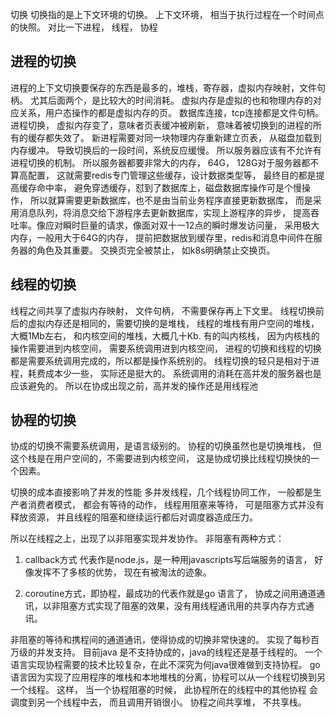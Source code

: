 切换
切换指的是上下文环境的切换。
上下文环境， 相当于执行过程在一个时间点的快照。 对比一下进程， 线程， 协程

## 进程的切换
进程的上下文切换要保存的东西是最多的，堆栈，寄存器，虚拟内存映射，文件句柄。
尤其后面两个，是比较大的时间消耗。 
虚拟内存是虚拟的也和物理内存的对应关系，用户态操作的都是虚拟内存的页。
数据库连接，tcp连接都是文件句柄。
进程切换， 虚拟内存变了，意味者页表缓冲被刷新， 
意味着被切换到的进程的所有的缓存都失效了。
新进程需要对同一块物理内存重新建立页表， 
从磁盘加载到内存缓冲。 
导致切换后的一段时间，系统反应缓慢。
所以服务器应该有不允许有进程切换的机制。
所以服务器都要非常大的内存， 64G， 128G对于服务器都不算高配置，
这就需要redis专门管理这些缓存，设计数据类型等， 
最终目的都是提高缓存命中率，
避免穿透缓存，怼到了数据库上，磁盘数据库操作可是个慢操作， 
所以就算需要更新数据库，也不是由当前业务程序直接更新数据库，
而是采用消息队列，将消息交给下游程序去更新数据库，实现上游程序的异步， 提高吞吐率。像应对瞬时巨量的请求，像面对双十一12点的瞬时爆发访问量， 采用极大内存，一般用大于64G的内存， 
提前把数据放到缓存里，redis和消息中间件在服务器的角色及其重要。
交换页完全被禁止， 如k8s明确禁止交换页。 

## 线程的切换
线程之间共享了虚拟内存映射， 文件句柄， 不需要保存再上下文里。
线程切换前后的虚拟内存还是相同的，需要切换的是堆栈，
线程的堆栈有用户空间的堆栈，大概1Mb左右， 
和内核空间的堆栈，大概几十Kb. 有的叫内核栈，
因为内核栈的操作需要进到内核空间， 需要系统调用进到内核空间， 
进程的切换和线程的切换都是需要系统调用完成的，所以都是操作系统别的。 
线程切换的轻只是相对于进程，耗费成本少一些， 实际还是挺大的。 
系统调用的消耗在高并发的服务器也是应该避免的。
所以在协成出现之前，高并发的操作还是用线程池

## 协程的切换
协成的切换不需要系统调用，是语言级别的。
协程的切换虽然也是切换堆栈， 但这个栈是在用户空间的，不需要进到内核空间， 这是协成切换比线程切换快的一个因素。 

切换的成本直接影响了并发的性能
多并发线程，几个线程协同工作， 一般都是生产者消费者模式， 都会有等待的动作， 
线程用阻塞来等待， 可是阻塞方式并没有释放资源，
并且线程的阻塞和继续运行都后对调度器造成压力。 

所以在线程之上，出现了以非阻塞实现并发协作。 
非阻塞有两种方式：
1. callback方式
代表作是node.js，是一种用javascripts写后端服务的语言， 
好像发挥不了多核的优势， 现在有被淘汰的迹象。 

2. coroutine方式，即协程，最成功的代表作就是go 语言了， 
协成之间用通道通讯，以非阻塞方式实现了阻塞的效果，没有用线程通讯用的共享内存方式通讯。 

非阻塞的等待和携程间的通道通讯，使得协成的切换非常快速的。 
实现了每秒百万级的并发支持。 
目前java 是不支持协成的，java的线程还是基于线程的。
一个语言实现协程需要的技术比较复杂，在此不深究为何java很难做到支持协程。 
go语言因为实现了应用程序的堆栈和本地堆栈的分离，协程可以从一个线程切换到另一个线程。 这样， 当一个协程阻塞的时候， 此协程所在的线程中的其他协程 会调度到另一个线程中去， 而且调用开销很小。 
协程之间共享堆， 不共享栈。 

